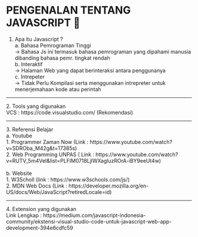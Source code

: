 # PENGENALAN TENTANG JAVASCRIPT 🤩

1. Apa itu Javascript ?<br>
   a. Bahasa Pemrograman Tinggi <br>
     -> Bahasa Js ini termasuk bahasa pemrograman yang dipahami manusia dibanding bahasa pemr. tingkat rendah <br>
   b. Interaktif <br>
     -> Halaman Web yang dapat berinteraksi antara penggunanya <br>
   c.  Intrepeter <br>
    -> Tidak Perlu Kompilasi serta menggunakan intrepreter untuk menerjemahaan kode atau perintah <br>
<hr>
2. Tools yang digunakan <br>
   VCS : https://code.visualstudio.com/ (Rekomendasi) <br>
<hr>
3. Referensi Belajar <br>
  a. Youtube <br>
      1. Programmer Zaman Now (Link : https://www.youtube.com/watch?v=SDROba_M42g&t=17385s) <br>
      2. Web Programming UNPAS ( Link : https://www.youtube.com/watch?v=RUTV_5m4VeI&list=PLFIM0718LjIWXagluzROrA-iBY9eeUt4w) <br><br>
   b. Website <br>
      1. W3Scholl (link : https://www.w3schools.com/js/) <br>
      2. MDN Web Docs (Link : https://developer.mozilla.org/en-US/docs/Web/JavaScript?retiredLocale=id) <br>
<hr>
4. Extension yang digunakan <br>
   Link Lengkap : https://medium.com/javascript-indonesia-community/ekstensi-visual-studio-code-untuk-javascript-web-app-development-394e6cdfc59
  
